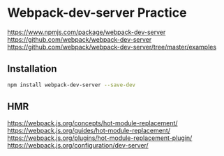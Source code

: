 # Webpack-dev-server Practice

https://www.npmjs.com/package/webpack-dev-server \
https://github.com/webpack/webpack-dev-server \
https://github.com/webpack/webpack-dev-server/tree/master/examples

## Installation

```bash
npm install webpack-dev-server --save-dev
```

## HMR

https://webpack.js.org/concepts/hot-module-replacement/ \
https://webpack.js.org/guides/hot-module-replacement/ \
https://webpack.js.org/plugins/hot-module-replacement-plugin/ \
https://webpack.js.org/configuration/dev-server/
